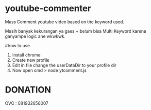 # youtube-commenter
Mass Comment youtube video based on the keyword used.

Masih banyak kekurangan ya gaes + belum bisa Multi Keyword karena ganyampe logic ane wkwkwk.


#how to use
1. Install chrome
2. Create new profile
3. Edit in file change the userDataDir to your profile dir
4. Now open cmd > node ytcomment.js


# DONATION
OVO : 081932656007
